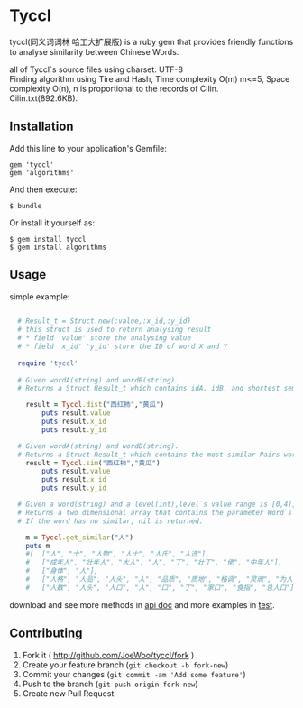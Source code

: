 # Tyccl

tyccl(同义词词林 哈工大扩展版) is a  ruby gem that provides friendly functions to analyse similarity between Chinese Words.

all of Tyccl`s source files using charset: UTF-8  
Finding algorithm using Tire and Hash, Time complexity O(m) m<=5,   Space complexity O(n), n is proportional to the records of Cilin.  
Cilin.txt(892.6KB).   

## Installation

Add this line to your application's Gemfile:

    gem 'tyccl'  
    gem 'algorithms'

And then execute:

    $ bundle

Or install it yourself as:

    $ gem install tyccl  
    $ gem install algorithms  

## Usage
 
simple example:

```ruby
  
  # Result_t = Struct.new(:value,:x_id,:y_id)
  # this struct is used to return analysing result
  # * field 'value' store the analysing value
  # * field 'x_id' 'y_id' store the ID of word X and Y 
	
  require 'tyccl'
 
  # Given wordA(string) and wordB(string). 
  # Returns a Struct Result_t which contains idA, idB, and shortest semantic distance(int) between wordA and wordB. 

  	result = Tyccl.dist("西红柿","黄瓜") 
	  	puts result.value
	  	puts result.x_id
	  	puts result.y_id

  # Given wordA(string) and wordB(string).
  # Returns a Struct Result_t which contains the most similar Pairs wordA`s ID and wordB`s ID, and similarity(float) between idA and idB.
  	result = Tyccl.sim("西红柿","黄瓜")
	  	puts result.value
	  	puts result.x_id
	  	puts result.y_id

  # Given a word(string) and a level(int),level`s value range is [0,4],4 is default, value of level is more bigger, the similarity between returned words and the given word is more less.   
  # Returns a two dimensional array that contains the parameter Word`s similar words which divided by different ID that the word matchs.
  # If the word has no similar, nil is returned.

	m = Tyccl.get_similar("人")  
	puts m
	#[	["人", "士", "人物", "人士", "人氏", "人选"],
 	#	["成年人", "壮年人", "大人", "人", "丁", "壮丁", "佬", "中年人"],
 	#	["身体", "人"],
 	#	["人格", "人品", "人头", "人", "品质", "质地", "格调", "灵魂", "为人"],
 	#	["人数", "人头", "人口", "人", "口", "丁", "家口", "食指", "总人口"]	]

```

download and see more methods in [api doc](https://github.com/JoeWoo/tyccl/blob/master/doc/index.html) and more examples in [test](https://github.com/JoeWoo/tyccl/blob/master/test/test_tyccl.rb).

## Contributing

1. Fork it ( http://github.com/JoeWoo/tyccl/fork )
2. Create your feature branch (`git checkout -b fork-new`)
3. Commit your changes (`git commit -am 'Add some feature'`)
4. Push to the branch (`git push origin fork-new`)
5. Create new Pull Request
